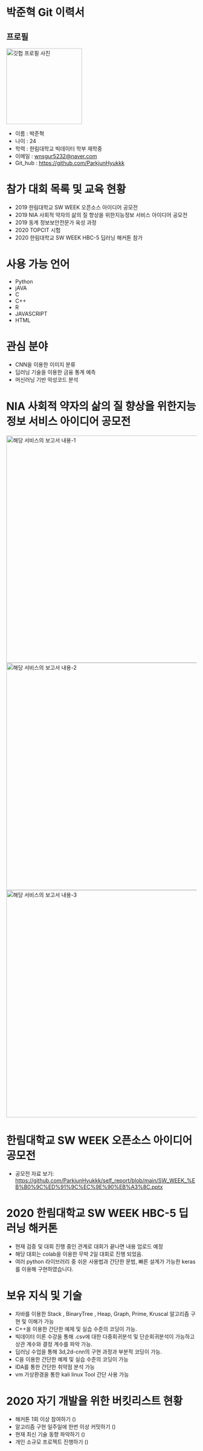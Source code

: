 # 박준혁 Git 이력서


## 프로필
<img alt="깃헙 프로필 사진" src="https://github.com/ParkjunHyukkk/self_report/blob/main/self.jpg" width="200">

* 이름 : 박준혁
* 나이 : 24
* 학력 : 한림대학교 빅데이터 학부 재학중
* 이메일 : wnsgur5232@naver.com
* Git_hub : https://github.com/ParkjunHyukkk


# 참가 대회 목록 및 교육 현황
* 2019 한림대학교 SW WEEK 오픈소스 아이디어 공모전
* 2019 NIA 사회적 약자의 삶의 질 향상을 위한지능정보 서비스 아이디어 공모전
* 2019 동계 정보보안전문가 육성 과정 
* 2020 TOPCIT 시험
* 2020 한림대학교 SW WEEK HBC-5 딥러닝 해커톤 참가


# 사용 가능 언어
* Python
* jAVA
* C
* C++
* R
* JAVASCRIPT
* HTML

# 관심 분야
* CNN을 이용한 이미지 분류
* 딥러닝 기술을 이용한 금융 통계 예측
* 머신러닝 기반 악성코드 분석


# NIA 사회적 약자의 삶의 질 향상을 위한지능정보 서비스 아이디어 공모전 
<img alt="해당 서비스의 보고서 내용-1" src="https://github.com/ParkjunHyukkk/self_report/blob/main/A.PNG" width="600">

<img alt="해당 서비스의 보고서 내용-2" src="https://github.com/ParkjunHyukkk/self_report/blob/main/B.PNG" width="600">

<img alt="해당 서비스의 보고서 내용-3" src="https://github.com/ParkjunHyukkk/self_report/blob/main/C.PNG" width="600">



# 한림대학교 SW WEEK 오픈소스 아이디어 공모전
* 공모전 자료 보기: https://github.com/ParkjunHyukkk/self_report/blob/main/SW_WEEK_%EB%B0%9C%ED%91%9C%EC%9E%90%EB%A3%8C.pptx

# 2020 한림대학교 SW WEEK HBC-5 딥러닝 해커톤 
* 현재 검증 및 대회 진행 중인 관계로 대회가 끝나면 내용 업로드 예정
* 해당 대회는 colab을 이용한 무박 2일 대회로 진행 되었음.
* 여러 python 라이브러리 중 쉬운 사용법과 간단한 문법, 빠른 설계가 가능한 keras를 이용해 구현하였습니다.

# 보유 지식 및 기술
- 자바를 이용한 Stack , BinaryTree , Heap, Graph, Prime, Kruscal 알고리즘 구현 및 이해가 가능
- C++을 이용한 간단한 예제 및 실습 수준의 코딩이 가능.
- 빅데이터 이론 수강을 통해 .csv에 대한 다중회귀분석 및 단순회귀분석이 가능하고 상관 계수와 결정 계수를 파악 가능.
- 딥러닝 수업을 통해 3d,2d-cnn의 구현 과정과 부분적 코딩이 가능.
- C을 이용한 간단한 예제 및 실습 수준의 코딩이 가능
- IDA를 통한 간단한 취약점 분석 가능
- vm 가상환경을 통한 kali linux Tool 간단 사용 가능

# 2020 자기 개발을 위한 버킷리스트 현황
* 해커톤 1회 이상 참여하기 ()
* 알고리즘 구현 일주일에 한번 이상 커밋하기 ()
* 현재 최신 기술 동향 파악하기 ()
* 개인 소규모 프로젝트 진행하기 ()













